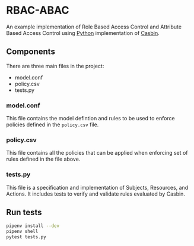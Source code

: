 # RBAC-ABAC

An example implementation of Role Based Access Control and Attribute Based 
Access Control using [Python](https://github.com/casbin/pycasbin) 
implementation of [Casbin](https://casbin.org/).


## Components

There are three main files in the project:
 - model.conf
 - policy.csv
 - tests.py
 
### model.conf

This file contains the model defintion and rules to be used to enforce
policies defined in the `policy.csv` file.

### policy.csv

This file contains all the policies that can be applied when enforcing
set of rules defined in the file above.

### tests.py

This file is a specification and implementation of Subjects, Resources, 
and Actions. It includes tests to verify and validate rules evaluated
by Casbin.


## Run tests


``` sh
pipenv install --dev
pipenv shell
pytest tests.py
```
